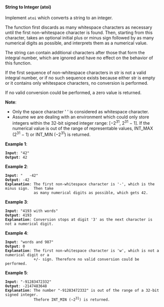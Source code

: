 #### String to Integer (atoi)

Implement `atoi` which converts a string to an integer.

The function first discards as many whitespace characters as necessary until
the first non-whitespace character is found. Then, starting from this
character, takes an optional initial plus or minus sign followed by as many
numerical digits as possible, and interprets them as a numerical value.

The string can contain additional characters after those that form the integral
number, which are ignored and have no effect on the behavior of this function.

If the first sequence of non-whitespace characters in str is not a valid
integral number, or if no such sequence exists because either str is empty or
it contains only whitespace characters, no conversion is performed.

If no valid conversion could be performed, a zero value is returned.

**Note**:
* Only the space character ' ' is considered as whitespace character.
* Assume we are dealing with an environment which could only store integers
  within the 32-bit signed integer range: [−2<sup>31</sup>,  2<sup>31</sup> −
  1]. If the numerical value is out of the range of representable values,
  INT\_MAX (2<sup>31</sup> − 1) or INT\_MIN (−2<sup>31</sup>) is returned.

**Example 1**:
<pre><code><b>Input</b>: "42"
<b>Output</b>: 42
</code></pre>

**Example 2**:
<pre><code><b>Input</b>: "   -42"
<b>Output</b>: -42
<b>Explanation</b>: The first non-whitespace character is '-', which is the minus sign.  Then take
             as many numerical digits as possible, which gets 42.
</code></pre>

**Example 3**:
<pre><code><b>Input</b>: "4193 with words"
<b>Output</b>: 4193
<b>Explanation</b>: Conversion stops at digit '3' as the next character is not a numerical digit.
</code></pre>

**Example 4**:
<pre><code><b>Input</b>: "words and 987"
<b>Output</b>: 0
<b>Explanation</b>: The first non-whitespace character is 'w', which is not a numerical digit or a
             +/- sign. Therefore no valid conversion could be performed.  </code></pre>

**Example 5**:
<pre><code><b>Input</b>: "-91283472332"
<b>Output</b>: -2147483648
<b>Explanation</b>: The number "-91283472332" is out of the range of a 32-bit signed integer.
             Thefore INT_MIN (−2<sup>31</sup>) is returned.
</code></pre>
